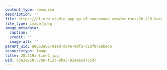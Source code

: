 ```yaml
---
content_type: resource
description: ''
file: https://ol-ocw-studio-app-qa.s3.amazonaws.com/courses/20-219-becoming-the-next-bill-nye-writing-and-hosting-the-educational-show-january-iap-2015/cbe2a25057a8f12c8ba3929eaca755d7_20.219inline2.jpg
file_type: image/jpeg
image_metadata:
  caption: ''
  credit: ''
  image-alt: ''
parent_uid: a8052e86-91ed-d84e-9df2-c28f872ebec6
resourcetype: Image
title: 20.219inline2.jpg
uid: cbe2a250-57a8-f12c-8ba3-929eaca755d7
---
```

